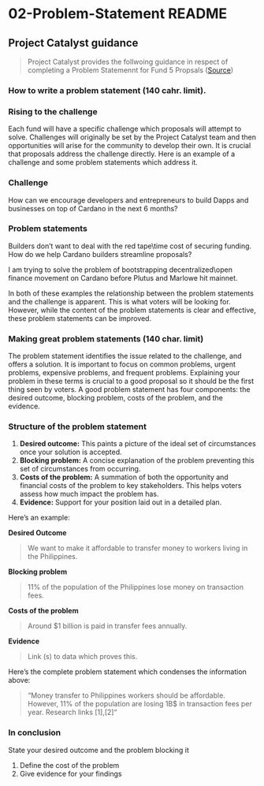 # 02-Problem-Statement README


## Project Catalyst guidance

> Project Catalyst provides the follwoing guidance in respect of completing a Problem Statemennt for Fund 5 Propsals ([Source](https://docs.google.com/document/d/1oE_cnP0gksdAanXV4w5DYaDNp_tbYEvyHhTUG4HYZ3Q/edit))

### How to write a problem statement (140 cahr. limit).

### Rising to the challenge

Each fund will have a specific challenge which proposals will attempt to solve. Challenges will originally be set by the Project Catalyst team and then opportunities will arise for the community to develop their own. It is crucial that proposals address the challenge directly. Here is an example of a challenge and some problem statements which address it.

### Challenge

How can we encourage developers and entrepreneurs to build Dapps and businesses on top of Cardano in the next 6 months?

### Problem statements

Builders don’t want to deal with the red tape\time cost of securing funding. How do we help Cardano builders streamline proposals?

I am trying to solve the problem of bootstrapping decentralized\open finance movement on Cardano before Plutus and Marlowe hit mainnet.

In both of these examples the relationship between the problem statements and the challenge is apparent. This is what voters will be looking for. However, while the content of the problem statements is clear and effective, these problem statements can be improved.

### Making great problem statements (140 char. limit)

The problem statement identifies the issue related to the challenge, and offers a solution. It is important to focus on common problems, urgent problems, expensive problems, and frequent problems. Explaining your problem in these terms is crucial to a good proposal so it should be the first thing seen by voters. A good problem statement has four components: the desired outcome, blocking problem, costs of the problem, and the evidence.

### Structure of the problem statement

1. **Desired outcome:** This paints a picture of the ideal set of circumstances once your solution is accepted.
1. **Blocking problem:** A concise explanation of the problem preventing this set of circumstances from occurring.
1. **Costs of the problem:** A summation of both the opportunity and financial costs of the problem to key stakeholders. This helps voters assess how much impact the problem has.
1. **Evidence:** Support for your position laid out in a detailed plan.

Here’s an example:

**Desired Outcome**

> We want to make it affordable to transfer money to workers living in the Philippines. 

**Blocking problem**

> 11% of the population of the Philippines lose money on transaction fees.

**Costs of the problem**

> Around $1 billion is paid in transfer fees annually.

**Evidence**

> Link (s) to data which proves this.

Here’s the complete problem statement which condenses the information above:

> “Money transfer to Philippines workers should be affordable. However, 11% of the population are losing 1B$ in transaction fees per year. Research links [1],[2]“

### In conclusion

State your desired outcome and the problem blocking it

1. Define the cost of the problem
1. Give evidence for your findings

